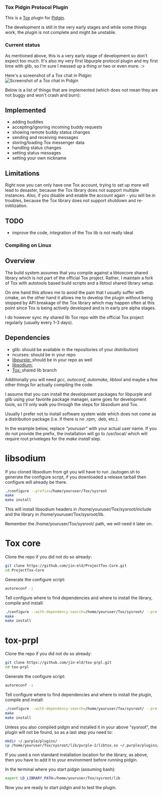 ###  Tox Pidgin Protocol Plugin

This is a [Tox](http://tox.im) plugin for [Pidgin](http://pidgin.im).

The development is still in the very early stages and while some things work,
the plugin is not complete and might be unstable.

### Current status

As mentioned above, this is a very early stage of development so don't expect
too much. It's also my very first libpurple protocol plugin and my first time
with glib, so I'm sure I messed up a thing or two or even more. :>

Here's a screenshot of a Tox chat in Pidgin:
![Screenshot of a Tox chat in Pidgin](http://www.deadlock.dhs.org/jin/tox/tox-pidgin.png "Screenshot of a Tox chat in Pidgin")

Below is a list of things that are implemented (which does not mean they are not
buggy and won't crash and burn):

## Implemented

* adding buddies
* accepting/ignoring incoming buddy requests
* showing remote buddy status changes
* sending and receiving messages
* storing/loading Tox messenger data
* handling status changes
* setting status messages
* setting your own nickname

## Limitations

Right now you can only have one Tox account, trying to set up more will lead to
desaster, because the Tox library does not support multiple instances.
Also, if you disable and enable the account again - you will be in troubles,
because the Tox library does not support shutdown and re-initilization.

## TODO
* improve the code, integration of the Tox lib is not really ideal

### Compiling on Linux

## Overview

The build system assumes that you compile against a libtoxcore shared library
which is not part of the official Tox project. Rather, I maintain a fork of
Tox with autotools based build scripts and a libtool shared library setup.

On one hand this allows me to avoid the pain that I usually suffer with cmake,
on the other hand it allows me to develop the plugin without being stopped by
API breakage of the Tox library which may happen often at this point since
Tox is being actively developed and is in early pre alpha stages.

I do however sync my shared lib Tox repo with the official Tox project
regularly (usually every 1-3 days).

## Dependencies

* glib: should be available in the repositories of your distribution)
* ncurses: should be in your repo
* [libpurple: ](https://developer.pidgin.im/) should be in your repo as well
* [libsodium: ](http://download.libsodium.org/libsodium/releases/)
* [Tox: ](https://github.com/jin-eld/ProjectTox-Core) shared lib branch

Additionally you will need _gcc, autoconf, automake, libtool_ and maybe
a few other things for actually compiling the code.


I assume that you can install the development packages for libpurple and
glib using your favorite package manager, same goes for development tools,
so I'll only walk you through the steps for libsodium and Tox.

Usually I prefer not to install software system wide which does not come as
a distribution package (i.e. if there is no .rpm, .deb, etc.).

In the example below, replace _"youruser"_ with your actual user name. If you
do not provide the prefix, the installation will go to /usr/local/ which will
require root priveleges for the _make install_ step.

# libsodium

If you cloned libsodium from git you will have to run ./autogen.sh to generate
the configure script, if you downloaded a release tarball then configure will
already be there.

```bash
./configure --prefix=/home/youruser/Tox/sysroot
make
make install
```

This will install libsodium headers in /home/youruser/Tox/sysroot/include
and the library in /home/youruser/Tox/sysroot/lib.

Remember the /home/youruser/Tox/sysroot/ path, we will need it later on.

# Tox core

Clone the repo if you did not do so already:

```bash
git clone https://github.com/jin-eld/ProjectTox-Core.git
cd ProjectTox-Core
```
Generate the configure script:

```bash
autoreconf -i
```

Tell configure where to find dependencies and where to install the library,
compile and install:

```bash
./configure --with-dependency-search=/home/youruser/Tox/sysroot/ --prefix=/home/youruser/Tox/sysroot/
make
make install
```

# tox-prpl

Clone the repo if you did not do so already:

```bash
git clone https://github.com/jin-eld/tox-prpl.git
cd tox-prpl
```

Generate the configure script:

```bash
autoreconf -i
```

Tell configure where to find dependencies and where to install the plugin,
compile and install:

```bash
./configure --with-dependency-search=/home/youruser/Tox/sysroot/ --prefix=/home/youruser/Tox/sysroot/
make
make install
```
Unless you also compiled pidgin and installed it in your above "sysroot", the
plugin will not be found, so as a last step you need to:

```bash
mkdir ~/.purple/plugins/
cp /home/youruser/Tox/sysroot/lib/purple-2/libtox.so ~/.purple/plugins/
```

If you used a non standard installation location for the library, as above,
then you have to add it to your environment before running pidgin.

In the terminal where you start pidgin (assuming bash):
```bash
export LD_LIBRARY_PATH=/home/youruser/Tox/sysroot/lib
```

Now you are ready to start pidgin and to test the plugin.
